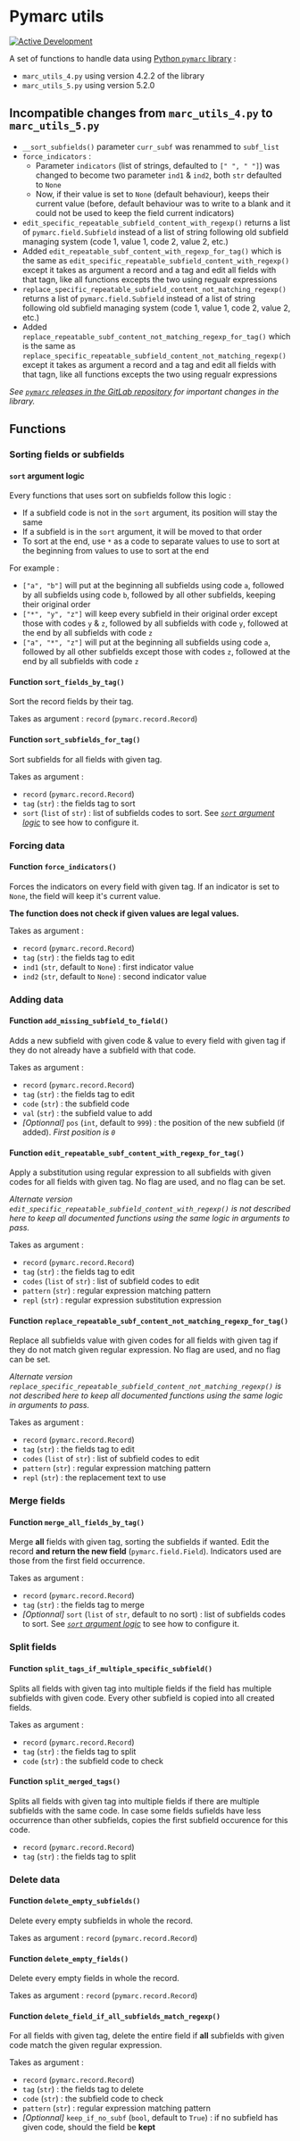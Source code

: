 # Pymarc utils

[![Active Development](https://img.shields.io/badge/Maintenance%20Level-Actively%20Developed-brightgreen.svg)](https://gist.github.com/cheerfulstoic/d107229326a01ff0f333a1d3476e068d)

A set of functions to handle data using [Python `pymarc` library](https://pypi.org/project/marc/) :

* `marc_utils_4.py` using version 4.2.2 of the library
* `marc_utils_5.py` using version 5.2.0

## Incompatible changes from `marc_utils_4.py` to `marc_utils_5.py`

* `__sort_subfields()` parameter `curr_subf` was renammed to `subf_list`
* `force_indicators` :
  * Parameter `indicators` (list of strings, defaulted to `[" ", " "]`) was changed to become two parameter `ind1` & `ind2`, both `str` defaulted to `None`
  * Now, if their value is set to `None` (default behaviour), keeps their current value (before, default behaviour was to write to a blank and it could not be used to keep the field current indicators)
* `edit_specific_repeatable_subfield_content_with_regexp()` returns a list of `pymarc.field.Subfield` instead of a list of string following old subfield managing system (code 1, value 1, code 2, value 2, etc.)
* Added `edit_repeatable_subf_content_with_regexp_for_tag()` which is the same as `edit_specific_repeatable_subfield_content_with_regexp()` except it takes as argument a record and a tag and edit all fields with that tagn, like all functions excepts the two using regualr expressions
* `replace_specific_repeatable_subfield_content_not_matching_regexp()` returns a list of `pymarc.field.Subfield` instead of a list of string following old subfield managing system (code 1, value 1, code 2, value 2, etc.)
* Added `replace_repeatable_subf_content_not_matching_regexp_for_tag()` which is the same as `replace_specific_repeatable_subfield_content_not_matching_regexp()` except it takes as argument a record and a tag and edit all fields with that tagn, like all functions excepts the two using regualr expressions

_See [`pymarc` releases in the GitLab repository](https://gitlab.com/pymarc/pymarc/-/releases) for important changes in the library._

## Functions

### Sorting fields or subfields

#### `sort` argument logic

Every functions that uses sort on subfields follow this logic :

* If a subfield code is not in the `sort` argument, its position will stay the same
* If a subfield is in the `sort` argument, it will be moved to that order
* To sort at the end, use `*` as a code to separate values to use to sort at the beginning from values to use to sort at the end

For example :

* `["a", "b"]` will put at the beginning all subfields using code `a`, followed by all subfields using code `b`, followed by all other subfields, keeping their original order
* `["*", "y", "z"]` will keep every subfield in their original order except those with codes `y` & `z`, followed by all subfields with code `y`, followed at the end by all subfields with code `z`
* `["a", "*", "z"]` will put at the beginning all subfields using code `a`, followed by all other subfields except those with codes `z`, followed at the end by all subfields with code `z`

#### Function `sort_fields_by_tag()`

Sort the record fields by their tag.

Takes as argument : `record` (`pymarc.record.Record`)

#### Function `sort_subfields_for_tag()`

Sort subfields for all fields with given tag.

Takes as argument :

* `record` (`pymarc.record.Record`)
* `tag` (`str`) : the fields tag to sort
* `sort` (`list` of `str`) : list of subfields codes to sort. See [_`sort` argument logic_](#sort-argument-logic) to see how to configure it.

### Forcing data

#### Function `force_indicators()`

Forces the indicators on every field with given tag.
If an indicator is set to `None`, the field will keep it's current value.

__The function does not check if given values are legal values.__

Takes as argument :

* `record` (`pymarc.record.Record`)
* `tag` (`str`) : the fields tag to edit
* `ind1` (`str`, default to `None`) : first indicator value
* `ind2` (`str`, default to `None`) : second indicator value

### Adding data

#### Function `add_missing_subfield_to_field()`

Adds a new subfield with given code & value to every field with given tag if they do not already have a subfield with that code.

Takes as argument :

* `record` (`pymarc.record.Record`)
* `tag` (`str`) : the fields tag to edit
* `code` (`str`) : the subfield code
* `val` (`str`) : the subfield value to add
* _[Optionnal]_ `pos` (`int`, default to `999`) : the position of the new subfield (if added). _First position is `0`_

#### Function `edit_repeatable_subf_content_with_regexp_for_tag()`

Apply a substitution using regular expression to all subfields with given codes for all fields with given tag.
No flag are used, and no flag can be set.

_Alternate version `edit_specific_repeatable_subfield_content_with_regexp()` is not described here to keep all documented functions using the same logic in arguments to pass._

Takes as argument :

* `record` (`pymarc.record.Record`)
* `tag` (`str`) : the fields tag to edit
* `codes` (`list` of `str`) : list of subfield codes to edit
* `pattern` (`str`) : regular expression matching pattern
* `repl` (`str`) : regular expression substitution expression

#### Function `replace_repeatable_subf_content_not_matching_regexp_for_tag()`

Replace all subfields value with given codes for all fields with given tag if they do not match given regular expression.
No flag are used, and no flag can be set.

_Alternate version `replace_specific_repeatable_subfield_content_not_matching_regexp()` is not described here to keep all documented functions using the same logic in arguments to pass._

Takes as argument :

* `record` (`pymarc.record.Record`)
* `tag` (`str`) : the fields tag to edit
* `codes` (`list` of `str`) : list of subfield codes to edit
* `pattern` (`str`) : regular expression matching pattern
* `repl` (`str`) : the replacement text to use

### Merge fields

#### Function `merge_all_fields_by_tag()`

Merge __all__ fields with given tag, sorting the subfields if wanted.
Edit the record __and return the new field__ (`pymarc.field.Field`).
Indicators used are those from the first field occurrence.

Takes as argument :

* `record` (`pymarc.record.Record`)
* `tag` (`str`) : the fields tag to merge
* _[Optionnal]_ `sort` (`list` of `str`, default to no sort) : list of subfields codes to sort. See [_`sort` argument logic_](#sort-argument-logic) to see how to configure it.

### Split fields

#### Function `split_tags_if_multiple_specific_subfield()`

Splits all fields with given tag into multiple fields if the field has multiple subfields with given code.
Every other subfield is copied into all created fields.

Takes as argument :

* `record` (`pymarc.record.Record`)
* `tag` (`str`) : the fields tag to split
* `code` (`str`) : the subfield code to check

#### Function `split_merged_tags()`

Splits all fields with given tag into multiple fields if there are multiple subfields with the same code.
In case some fields sufields have less occurrence than other subfields, copies the first subfield occurence for this code.

* `record` (`pymarc.record.Record`)
* `tag` (`str`) : the fields tag to split

### Delete data

#### Function `delete_empty_subfields()`

Delete every empty subfields in whole the record.

Takes as argument : `record` (`pymarc.record.Record`)

#### Function `delete_empty_fields()`

Delete every empty fields in whole the record.

Takes as argument : `record` (`pymarc.record.Record`)

#### Function `delete_field_if_all_subfields_match_regexp()`

For all fields with given tag, delete the entire field if __all__ subfields with given code match the given regular expression.

Takes as argument :

* `record` (`pymarc.record.Record`)
* `tag` (`str`) : the fields tag to delete
* `code` (`str`) : the subfield code to check
* `pattern` (`str`) : regular expression matching pattern
* _[Optionnal]_  `keep_if_no_subf` (`bool`, default to `True`) : if no subfield has given code, should the field be __kept__